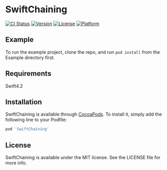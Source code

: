 # SwiftChaining

[![CI Status](https://img.shields.io/travis/git/SwiftChaining.svg?style=flat)](https://travis-ci.org/git/SwiftChaining)
[![Version](https://img.shields.io/cocoapods/v/SwiftChaining.svg?style=flat)](https://cocoapods.org/pods/SwiftChaining)
[![License](https://img.shields.io/cocoapods/l/SwiftChaining.svg?style=flat)](https://cocoapods.org/pods/SwiftChaining)
[![Platform](https://img.shields.io/cocoapods/p/SwiftChaining.svg?style=flat)](https://cocoapods.org/pods/SwiftChaining)

## Example

To run the example project, clone the repo, and run `pod install` from the Example directory first.

## Requirements

Swift4.2  

## Installation

SwiftChaining is available through [CocoaPods](https://cocoapods.org). To install
it, simply add the following line to your Podfile:

```ruby
pod 'SwiftChaining'
```

## License

SwiftChaining is available under the MIT license. See the LICENSE file for more info.
